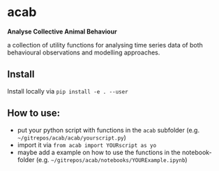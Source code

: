 # acab

**Analyse Collective Animal Behaviour**

a collection of utility functions for analysing time series data of both behavioural observations and modelling approaches.

## Install

Install locally via `pip install -e . --user`

## How to use:
* put your python script with functions in the `acab` subfolder (e.g. `~/gitrepos/acab/acab/yourscript.py`)
* import it via `from acab import YOURscript as yo`
* maybe add a example on how to use the functions in the notebook-folder (e.g. `~/gitrepos/acab/notebooks/YOURExample.ipynb`)


